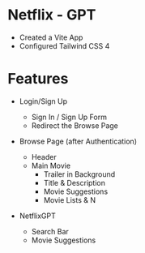 # Netflix - GPT

- Created a Vite App
- Configured Tailwind CSS 4

# Features

- Login/Sign Up

  - Sign In / Sign Up Form
  - Redirect the Browse Page

- Browse Page (after Authentication)

  - Header
  - Main Movie
    - Trailer in Background
    - Title & Description
    - Movie Suggestions
    - Movie Lists & N

- NetflixGPT
  - Search Bar
  - Movie Suggestions
